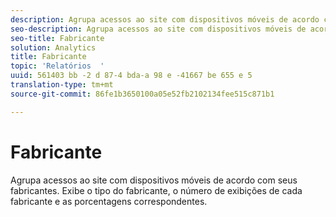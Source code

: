 ```yaml
---
description: Agrupa acessos ao site com dispositivos móveis de acordo com seus fabricantes. Exibe o tipo do fabricante, o número de exibições de cada fabricante e as porcentagens correspondentes.
seo-description: Agrupa acessos ao site com dispositivos móveis de acordo com seus fabricantes. Exibe o tipo do fabricante, o número de exibições de cada fabricante e as porcentagens correspondentes.
seo-title: Fabricante
solution: Analytics
title: Fabricante
topic: 'Relatórios  '
uuid: 561403 bb -2 d 87-4 bda-a 98 e -41667 be 655 e 5
translation-type: tm+mt
source-git-commit: 86fe1b3650100a05e52fb2102134fee515c871b1

---
```



# Fabricante

Agrupa acessos ao site com dispositivos móveis de acordo com seus fabricantes. Exibe o tipo do fabricante, o número de exibições de cada fabricante e as porcentagens correspondentes.

